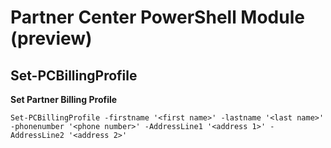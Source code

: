 # Partner Center PowerShell Module (preview) #

## Set-PCBillingProfile ##

**Set Partner Billing Profile**

    Set-PCBillingProfile -firstname '<first name>' -lastname '<last name>' -phonenumber '<phone number>' -AddressLine1 '<address 1>' -AddressLine2 '<address 2>'

